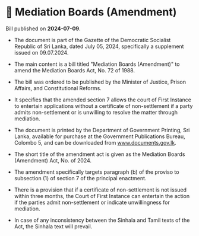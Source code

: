 # 📄  Mediation Boards (Amendment)

Bill published on **2024-07-09**.

- The document is part of the Gazette of the Democratic Socialist Republic of Sri Lanka, dated July 05, 2024, specifically a supplement issued on 09.07.2024.
  
- The main content is a bill titled "Mediation Boards (Amendment)" to amend the Mediation Boards Act, No. 72 of 1988.

- The bill was ordered to be published by the Minister of Justice, Prison Affairs, and Constitutional Reforms.

- It specifies that the amended section 7 allows the court of First Instance to entertain applications without a certificate of non-settlement if a party admits non-settlement or is unwilling to resolve the matter through mediation.

- The document is printed by the Department of Government Printing, Sri Lanka, available for purchase at the Government Publications Bureau, Colombo 5, and can be downloaded from www.documents.gov.lk.

- The short title of the amendment act is given as the Mediation Boards (Amendment) Act, No. of 2024.

- The amendment specifically targets paragraph (b) of the proviso to subsection (1) of section 7 of the principal enactment.

- There is a provision that if a certificate of non-settlement is not issued within three months, the Court of First Instance can entertain the action if the parties admit non-settlement or indicate unwillingness for mediation.

- In case of any inconsistency between the Sinhala and Tamil texts of the Act, the Sinhala text will prevail.
